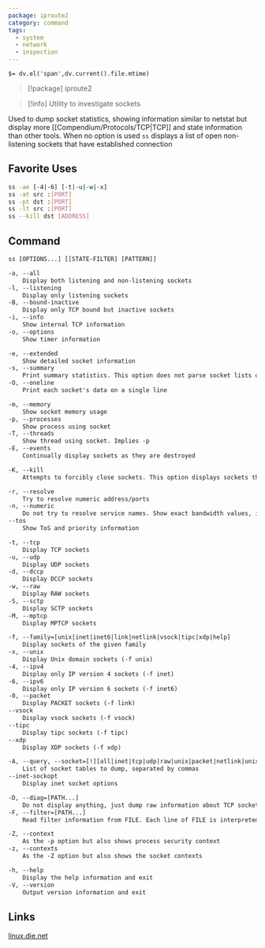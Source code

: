 ```yaml
---
package: iproute2
category: command
tags:
  - system
  - network
  - inspection
---
```


`$= dv.el('span',dv.current().file.mtime)`
> [!package] iproute2

> [!info] Utility to investigate sockets

Used to dump socket statistics, showing information similar to netstat but display more [[Compendium/Protocols/TCP|TCP]] and state information than other tools. When no option is used ``ss`` displays a list of open non-listening sockets that have established connection

## Favorite Uses
```sh
ss -ae [-4|-6] [-t|-u|-w|-x]
ss -at src :[PORT]
ss -pt dst :[PORT]
ss -lt src :[PORT]
ss --kill dst [ADDRESS]
```

## Command
```txt
ss [OPTIONS...] [[STATE-FILTER] [PATTERN]]

-a, --all
	Display both listening and non-listening sockets
-l, --listening
	Display only listening sockets
-B, --bound-inactive
	Display only TCP bound but inactive sockets
-i, --info
	Show internal TCP information
-o, --options
	Show timer information

-e, --extended
	Show detailed socket information
-s, --summary
	Print summary statistics. This option does not parse socket lists obtaining summary from various sources
-O, --oneline
	Print each socket's data on a single line

-m, --memory
	Show socket memory usage
-p, --processes
	Show process using socket
-T, --threads
	Show thread using socket. Implies -p
-E, --events
	Continually display sockets as they are destroyed

-K, --kill
	Attempts to forcibly close sockets. This option displays sockets that are successfully closed and silently skips sockets that the kernel does not support closing. It supports IPv4 and IPv6 sockets only

-r, --resolve
	Try to resolve numeric address/ports
-n, --numeric
	Do not try to resolve service names. Show exact bandwidth values, instead of human-readable
--tos
	Show ToS and priority information

-t, --tcp
	Display TCP sockets
-u, --udp
	Display UDP sockets
-d, --dccp
	Display DCCP sockets
-w, --raw
	Display RAW sockets
-S, --sctp
	Display SCTP sockets
-M, --mptcp
	Display MPTCP sockets

-f, --family=[unix|inet|inet6|link|netlink|vsock|tipc|xdp|help]
	Display sockets of the given family
-x, --unix
	Display Unix domain sockets (-f unix)
-4, --ipv4
	Display only IP version 4 sockets (-f inet)
-6, --ipv6
	Display only IP version 6 sockets (-f inet6)
-0, --packet
	Display PACKET sockets (-f link)
--vsock
	Display vsock sockets (-f vsock)
--tipc
	Display tipc sockets (-f tipc)
--xdp
	Display XDP sockets (-f xdp)

-A, --query, --socket=[!][all|inet|tcp|udp|raw|unix|packet|netlink|unix_dgram|unix_stream|unix_seqpacket|packet_raw|packet_dgram|dccp|sctp|tipc|vsock_stream|vsock_dgram|xdp|mptcp]
	List of socket tables to dump, separated by commas
--inet-sockopt
	Display inet socket options

-D, --diag=[PATH...]
	Do not display anything, just dump raw information about TCP sockets to FILE after applying filters
-F, --filter=[PATH...]
	Read filter information from FILE. Each line of FILE is interpreted like single command line option

-Z, --context
	As the -p option but also shows process security context
-z, --contexts
	As the -Z option but also shows the socket contexts

-h, --help
	Display the help information and exit 
-V, --version
	Output version information and exit
```

## Links
[linux.die.net](https://linux.die.net/man/8/ss)
